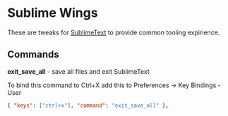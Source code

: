 Sublime Wings
=============

These are tweaks for [SublimeText](http://www.sublimetext.com/) to provide common tooling expirience.

Commands
--------

**exit_save_all** - save all files and exit SublimeText

To bind this command to Ctrl+X add this to Preferences -> Key Bindings - User
````json
{ "keys": ["ctrl+x"], "command": "exit_save_all" },
````


